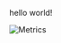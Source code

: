 hello world!

![Metrics](https://metrics.lecoq.io/png261?template=classic&base.header=0&base.activity=0&base.community=0&base.metadata=0&config.timezone=Asia%2FHo_Chi_Minh)
